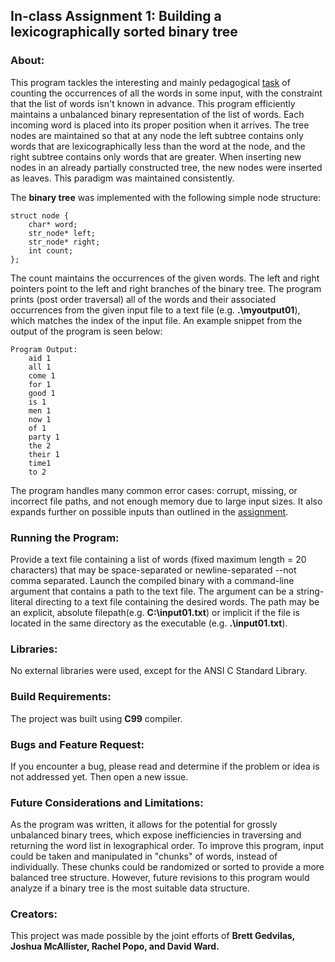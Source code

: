 ## In-class Assignment 1: Building a lexicographically sorted binary tree

### About:
This program tackles the interesting and mainly pedagogical [task](https://github.com/ivogeorg/msl-clang-001) of counting the occurrences of all the words in some input, with the constraint that the list of words isn't known in advance. This program efficiently maintains a unbalanced binary representation of the list of words. Each incoming word is placed into its proper position when it arrives. The tree nodes are maintained so that at any node the left subtree contains only words that are lexicographically less than the word at the node, and the right subtree contains only words that are greater. When inserting new nodes in an already partially constructed tree, the new nodes were inserted as leaves. This paradigm was maintained consistently. 

The **binary tree** was implemented with the following simple node structure:

	struct node {
		char* word;
		str_node* left;
		str_node* right;
		int count;
	};

The count maintains the occurrences of the given words. The left and right pointers point to the left and right branches of the binary tree. 
The program prints (post order traversal) all of the words and their associated occurrences from the given input file to a text file (e.g. **.\myoutput01**), which matches the index of the input file. An example snippet from the output of the program is seen below:

	Program Output:
		aid 1
		all 1
		come 1
		for 1
		good 1
		is 1
		men 1
		now 1
		of 1
		party 1
		the 2
		their 1
		time1
		to 2

The program handles many common error cases: corrupt, missing, or incorrect file paths, and not enough memory due to large input sizes. It also expands further on possible inputs than outlined in the [assignment](https://github.com/ivogeorg/msl-clang-001).

### Running the Program:

Provide a text file containing a list of words (fixed maximum length = 20 characters) that may be space-separated or newline-separated --not comma separated. 
Launch the compiled binary with a command-line argument that contains a path to the text file. The argument can be a string-literal directing to a text file containing the desired words. The path may be an explicit, absolute filepath(e.g. **C:\input01.txt**) or implicit if the file is located in the same directory as the executable (e.g. **.\input01.txt**).

### Libraries:

No external libraries were used, except for the ANSI C Standard Library. 

### Build Requirements:

The project was built using **C99** compiler.

### Bugs and Feature Request:

If you encounter a bug, please read and determine if the problem or idea is not addressed yet. Then open a new issue.

### Future Considerations and Limitations:

As the program was written, it allows for the potential for grossly unbalanced binary trees, which expose inefficiencies in traversing and returning the word list in lexographical order. To improve this program, input could be taken and manipulated in "chunks" of words, instead of individually. These chunks could be randomized or sorted to provide a more balanced tree structure. However, future revisions to this program would analyze if a binary tree is the most suitable data structure. 

### Creators:

This project was made possible by the joint efforts of **Brett Gedvilas, Joshua McAllister, Rachel Popo, and David Ward.**
